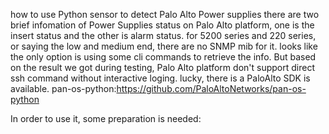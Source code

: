 how to use Python sensor to detect Palo Alto Power supplies
there are two brief infomation of Power Supplies status on Palo Alto platform, one is the insert status and the other is alarm status.
for 5200 series and 220 series, or saying the low and medium end, there are no SNMP mib for it. looks like the only option is using some cli commands to retrieve the info. But  based on the result we got during testing, Palo Alto platform don't support direct ssh command without interactive loging. lucky, there is a PaloAlto SDK is available.
pan-os-python:https://github.com/PaloAltoNetworks/pan-os-python

In order to use it, some preparation is needed:


